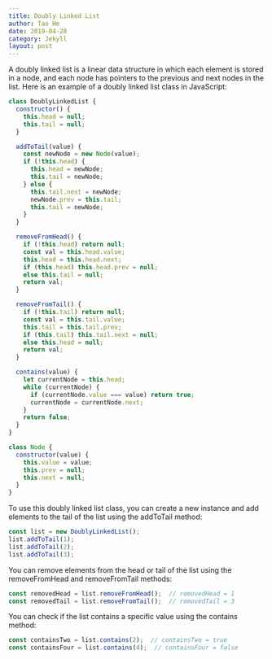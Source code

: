 ```yaml
---
title: Doubly Linked List
author: Tao He
date: 2019-04-28
category: Jekyll
layout: post
---
```


A doubly linked list is a linear data structure in which each element is stored in a node, and each node has pointers to the previous and next nodes in the list. Here is an example of a doubly linked list class in JavaScript:

```js
class DoublyLinkedList {
  constructor() {
    this.head = null;
    this.tail = null;
  }

  addToTail(value) {
    const newNode = new Node(value);
    if (!this.head) {
      this.head = newNode;
      this.tail = newNode;
    } else {
      this.tail.next = newNode;
      newNode.prev = this.tail;
      this.tail = newNode;
    }
  }

  removeFromHead() {
    if (!this.head) return null;
    const val = this.head.value;
    this.head = this.head.next;
    if (this.head) this.head.prev = null;
    else this.tail = null;
    return val;
  }

  removeFromTail() {
    if (!this.tail) return null;
    const val = this.tail.value;
    this.tail = this.tail.prev;
    if (this.tail) this.tail.next = null;
    else this.head = null;
    return val;
  }

  contains(value) {
    let currentNode = this.head;
    while (currentNode) {
      if (currentNode.value === value) return true;
      currentNode = currentNode.next;
    }
    return false;
  }
}

class Node {
  constructor(value) {
    this.value = value;
    this.prev = null;
    this.next = null;
  }
}
```

To use this doubly linked list class, you can create a new instance and add elements to the tail of the list using the addToTail method:

```js
const list = new DoublyLinkedList();
list.addToTail(1);
list.addToTail(2);
list.addToTail(3);
```

You can remove elements from the head or tail of the list using the removeFromHead and removeFromTail methods:

```js
const removedHead = list.removeFromHead();  // removedHead = 1
const removedTail = list.removeFromTail();  // removedTail = 3
```

You can check if the list contains a specific value using the contains method:

```js
const containsTwo = list.contains(2);  // containsTwo = true
const containsFour = list.contains(4);  // containsFour = false
```


[1]: https://pages.github.com
[2]: https://github.com/sighingnow/jekyll-gitbook/fork
[3]: https://pages.github.com/themes
[4]: https://docs.github.com/en/pages/setting-up-a-github-pages-site-with-jekyll/adding-a-theme-to-your-github-pages-site-using-jekyll
[5]: https://github.com/sighingnow/jekyll-gitbook/fork
[6]: https://github.com/sighingnow/jekyll-gitbook/blob/master/_config.yml
